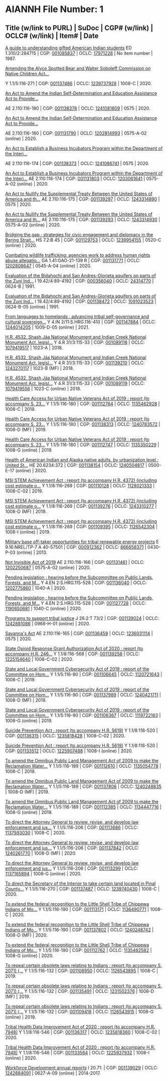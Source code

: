 # AIANNH File Number: 1

## Title (w/link to PURL) | SuDoc | CGP# (w/link) | OCLC# (w/link) | Item# | Date

[A guide to understanding gifted American Indian students](https://catalog.gpo.gov)
ED 1.310/2:284715 | CGP: [001085837](https://catalog.gpo.gov/F/?func=direct&doc_number=001085837&local_base=GPO01PUB) | OCLC: [17971228](https://www.worldcat.org/oclc/17971228&referer=brief_results) | No item number | 1987.

[Amending the Alyce Spotted Bear and Walter Soboleff Commission on Native Children Act...](https://catalog.gpo.gov)

Y 1.1/5:116-271 | CGP: [001137486](https://catalog.gpo.gov/F/?func=direct&doc_number=001137486&local_base=GPO01PUB) | OCLC: [1239737928](https://www.worldcat.org/oclc/1239737928&referer=brief_results) | 1008-C | 2020.

[An Act to Amend the Indian Self-Determination and Education Assistance Act to Provide...](https://catalog.gpo.gov)

AE 2.110:116-180 | CGP: [001138378](https://catalog.gpo.gov/F/?func=direct&doc_number=001138378&local_base=GPO01PUB) | OCLC: [1241081809](https://www.worldcat.org/oclc/1241081809&referer=brief_results) | 0575 | 2020.

[An Act to Amend the Indian Self-Determination and Education Assistance Act to Provide...](https://purl.fdlp.gov/GPO/gpo146993)

AE 2.110:116-180 | CGP: [001131790](https://catalog.gpo.gov/F/?func=direct&doc_number=001131790&local_base=GPO01PUB) | OCLC: [1202814993](https://www.worldcat.org/oclc/1202814993&referer=brief_results) | 0575-A-02 (online) | 2020.

[An Act to Establish a Business Incubators Program within the Department of the Interi...](https://catalog.gpo.gov)

AE 2.110:116-174 | CGP: [001138373](https://catalog.gpo.gov/F/?func=direct&doc_number=001138373&local_base=GPO01PUB) | OCLC: [1241086741](https://www.worldcat.org/oclc/1241086741&referer=brief_results) | 0575 | 2020.

[An Act to Establish a Business Incubators Program within the Department of the Interi...](https://purl.fdlp.gov/GPO/gpo147008)
AE 2.110:116-174 | CGP: [001131803](https://catalog.gpo.gov/F/?func=direct&doc_number=001131803&local_base=GPO01PUB) | OCLC: [1203061641](https://www.worldcat.org/oclc/1203061641&referer=brief_results) | 0575-A-02 (online) | 2020.

[An Act to Nullify the Supplemental Treaty Between the United States of America and th...](https://catalog.gpo.gov)
AE 2.110:116-175 | CGP: [001139297](https://catalog.gpo.gov/F/?func=direct&doc_number=001139297&local_base=GPO01PUB) | OCLC: [1243314890](https://www.worldcat.org/oclc/1243314890&referer=brief_results) | 0575 | 2020.

[An Act to Nullify the Supplemental Treaty Between the United States of America and th...](https://www.govinfo.gov/content/pkg/PLAW-116publ175/html/PLAW-116publ175.htm)
AE 2.110:116-175 | CGP: [001139293](https://catalog.gpo.gov/F/?func=direct&doc_number=001139293&local_base=GPO01PUB) | OCLC: [1243314930](https://www.worldcat.org/oclc/1243314930&referer=brief_results) | 0575-A-02 (online) | 2020.

[Bridging the gap : strategies for civic engagement and diplomacy in the Bering Strait...](https://purl.fdlp.gov/GPO/gpo145541)
HS 7.2:B 45 | CGP: [001129753](https://catalog.gpo.gov/F/?func=direct&doc_number=001129753&local_base=GPO01PUB) | OCLC: [1239954155](https://www.worldcat.org/oclc/1239954155&referer=brief_results) | 0520-C (online) | 2020.

[Combating wildlife trafficking: agencies work to address human rights abuse allegatio...](https://purl.fdlp.gov/GPO/gpo146909)
GA 1.41:GAO-21-139 R | CGP: [001131771](https://catalog.gpo.gov/F/?func=direct&doc_number=001131771&local_base=GPO01PUB) | OCLC: [1202808647](https://www.worldcat.org/oclc/1202808647&referer=brief_results) | 0545-A-04 (online) | 2020.

[Evaluation of the Bidahochi and San Andres-Glorieta aquifers on parts of the Zuni Ind...](https://catalog.gpo.gov)
I 19.42/4:89-4192 | CGP: [000356040](https://catalog.gpo.gov/F/?func=direct&doc_number=000356040&local_base=GPO01PUB) | OCLC: [24314770](https://www.worldcat.org/oclc/24314770&referer=brief_results) | 0624-B | 1991.

[Evaluation of the Bidahochi and San Andres-Glorieta aquifers on parts of the Zuni Ind...](https://purl.fdlp.gov/GPO/gpo151745)
I 19.42/4:89-4192 | CGP: [001138472](https://catalog.gpo.gov/F/?func=direct&doc_number=001138472&local_base=GPO01PUB) | OCLC: [1091023523](https://www.worldcat.org/oclc/1091023523&referer=brief_results) | 0624-B-05 (online) | 1991.

[From languages to homelands : advancing tribal self-governance and cultural sovereign...](https://purl.fdlp.gov/GPO/gpo153646)
Y 4.IN 2/11:S.HRG.116-410 | CGP: [001147884](https://catalog.gpo.gov/F/?func=direct&doc_number=001147884&local_base=GPO01PUB) | OCLC: [1244014205](https://www.worldcat.org/oclc/1244014205&referer=brief_results) | 1009-D-05 (online) | 2021.

[H.R. 4532, Shash Jáa National Monument and Indian Creek National Monument Act. legisl...](https://catalog.gpo.gov)
Y 4.R 31/3:115-33 | CGP: [001089118](https://catalog.gpo.gov/F/?func=direct&doc_number=001089118&local_base=GPO01PUB) | OCLC: [1079419517](https://www.worldcat.org/oclc/1079419517&referer=brief_results) | 1023-A | 2018.

[H.R. 4532, Shash Jáa National Monument and Indian Creek National Monument Act. legisl...](https://catalog.gpo.gov)
Y 4.R 31/3:115-33 | CGP: [001139210](https://catalog.gpo.gov/F/?func=direct&doc_number=001139210&local_base=GPO01PUB) | OCLC: [1243270117](https://www.worldcat.org/oclc/1243270117&referer=brief_results) | 1023-B (MF) | 2018.

[H.R. 4532, Shash Jáa National Monument and Indian Creek National Monument Act. legisl...](https://purl.fdlp.gov/GPO/gpo112110)
Y 4.R 31/3:115-33 | CGP: [001089119](https://catalog.gpo.gov/F/?func=direct&doc_number=001089119&local_base=GPO01PUB) | OCLC: [1079419556](https://www.worldcat.org/oclc/1079419556&referer=brief_results) | 1023-C (online) | 2018.

[Health Care Access for Urban Native Veterans Act of 2019 : report (to accompany S. 23...](https://catalog.gpo.gov)
Y 1.1/5:116-180 | CGP: [001112764](https://catalog.gpo.gov/F/?func=direct&doc_number=001112764&local_base=GPO01PUB) | OCLC: [1135462928](https://www.worldcat.org/oclc/1135462928&referer=brief_results) | 1008-C | 2019.

[Health Care Access for Urban Native Veterans Act of 2019 : report (to accompany S. 23...](https://catalog.gpo.gov)
Y 1.1/5:116-180 | CGP: [001138313](https://catalog.gpo.gov/F/?func=direct&doc_number=001138313&local_base=GPO01PUB) | OCLC: [1240783572](https://www.worldcat.org/oclc/1240783572&referer=brief_results) | 1008-D (MF) | 2019.

[Health Care Access for Urban Native Veterans Act of 2019 : report (to accompany S. 23...](https://purl.fdlp.gov/GPO/gpo130533)
Y 1.1/5:116-180 | CGP: [001112747](https://catalog.gpo.gov/F/?func=direct&doc_number=001112747&local_base=GPO01PUB) | OCLC: [1135350229](https://www.worldcat.org/oclc/1135350229&referer=brief_results) | 1008-G (online) | 2019.

[Health of American Indian and Alaska native adults, by urbanization level : United St...](https://purl.fdlp.gov/GPO/gpo152389)
HE 20.6234:372 | CGP: [001138154](https://catalog.gpo.gov/F/?func=direct&doc_number=001138154&local_base=GPO01PUB) | OCLC: [1240504817](https://www.worldcat.org/oclc/1240504817&referer=brief_results) | 0500-E-17 (online) | 2020.

[MSI STEM Achievement Act : report (to accompany H.R. 4372) (including cost estimate o...](https://catalog.gpo.gov)
Y 1.1/8:116-269 | CGP: [001110128](https://catalog.gpo.gov/F/?func=direct&doc_number=001110128&local_base=GPO01PUB) | OCLC: [1128021333](https://www.worldcat.org/oclc/1128021333&referer=brief_results) | 1008-C-02 | 2019.

[MSI STEM Achievement Act : report (to accompany H.R. 4372) (including cost estimate o...](https://catalog.gpo.gov)
Y 1.1/8:116-269 | CGP: [001139276](https://catalog.gpo.gov/F/?func=direct&doc_number=001139276&local_base=GPO01PUB) | OCLC: [1243310277](https://www.worldcat.org/oclc/1243310277&referer=brief_results) | 1008-D (MF) | 2019.

[MSI STEM Achievement Act : report (to accompany H.R. 4372) (including cost estimate o...](https://purl.fdlp.gov/GPO/gpo128086)
Y 1.1/8:116-269 | CGP: [001109395](https://catalog.gpo.gov/F/?func=direct&doc_number=001109395&local_base=GPO01PUB) | OCLC: [1126542304](https://www.worldcat.org/oclc/1126542304&referer=brief_results) | 1008-I (online) | 2019.

[Military base off-taker opportunities for tribal renewable energy projects](https://purl.fdlp.gov/GPO/gpo152435)
E 9.16:NREL/TP-7 A 40-57501 | CGP: [000912362](https://catalog.gpo.gov/F/?func=direct&doc_number=000912362&local_base=GPO01PUB) | OCLC: [866658371](https://www.worldcat.org/oclc/866658371&referer=brief_results) | 0430-P-03 (online) | 2013.

[Not Invisible Act of 2019](https://www.govinfo.gov/content/pkg/PLAW-116publ166/html/PLAW-116publ166.htm)
AE 2.110:116-166 | CGP: [001131461](https://catalog.gpo.gov/F/?func=direct&doc_number=001131461&local_base=GPO01PUB) | OCLC: [1202250687](https://www.worldcat.org/oclc/1202250687&referer=brief_results) | 0575-A-02 (online) | 2020.

[Pending legislation : hearing before the Subcommittee on Public Lands, Forests, and M...](https://catalog.gpo.gov)
Y 4.EN 2:S.HRG.115-528 | CGP: [001136040](https://catalog.gpo.gov/F/?func=direct&doc_number=001136040&local_base=GPO01PUB) | OCLC: [1202775860](https://www.worldcat.org/oclc/1202775860&referer=brief_results) | 1040-A | 2020.

[Pending legislation : hearing before the Subcommittee on Public Lands, Forests, and M...](https://purl.fdlp.gov/GPO/gpo143649)
Y 4.EN 2:S.HRG.115-528 | CGP: [001127728](https://catalog.gpo.gov/F/?func=direct&doc_number=001127728&local_base=GPO01PUB) | OCLC: [1190650681](https://www.worldcat.org/oclc/1190650681&referer=brief_results) | 1040-C (online) | 2020.

[Programs to support tribal justice](https://purl.fdlp.gov/GPO/gpo153301)
J 26.2:T 73/2 | CGP: [001139024](https://catalog.gpo.gov/F/?func=direct&doc_number=001139024&local_base=GPO01PUB) | OCLC: [1242881086](https://www.worldcat.org/oclc/1242881086&referer=brief_results) | 0968-H-01 (online) | 2020.

[Savanna's Act](https://catalog.gpo.gov)
AE 2.110:116-165 | CGP: [001136459](https://catalog.gpo.gov/F/?func=direct&doc_number=001136459&local_base=GPO01PUB) | OCLC: [1236031114](https://www.worldcat.org/oclc/1236031114&referer=brief_results) | 0575 | 2020.

[State Opioid Response Grant Authorization Act of 2020 : report (to accompany H.R. 246...](https://catalog.gpo.gov)
Y 1.1/8:116-568 | CGP: [001139256](https://catalog.gpo.gov/F/?func=direct&doc_number=001139256&local_base=GPO01PUB) | OCLC: [1225154640](https://www.worldcat.org/oclc/1225154640&referer=brief_results) | 1008-C-02 | 2020.

[State and Local Government Cybersecurity Act of 2019 : report of the Committee on Hom...](https://catalog.gpo.gov)
Y 1.1/5:116-90 | CGP: [001106645](https://catalog.gpo.gov/F/?func=direct&doc_number=001106645&local_base=GPO01PUB) | OCLC: [1120721643](https://www.worldcat.org/oclc/1120721643&referer=brief_results) | 1008-C | 2019.

[State and Local Government Cybersecurity Act of 2019 : report of the Committee on Hom...](https://catalog.gpo.gov)
Y 1.1/5:116-90 | CGP: [001137989](https://catalog.gpo.gov/F/?func=direct&doc_number=001137989&local_base=GPO01PUB) | OCLC: [1240421711](https://www.worldcat.org/oclc/1240421711&referer=brief_results) | 1008-D (MF) | 2019.

[State and Local Government Cybersecurity Act of 2019 : report of the Committee on Hom...](https://purl.fdlp.gov/GPO/gpo125718)
Y 1.1/5:116-90 | CGP: [001106367](https://catalog.gpo.gov/F/?func=direct&doc_number=001106367&local_base=GPO01PUB) | OCLC: [1119722163](https://www.worldcat.org/oclc/1119722163&referer=brief_results) | 1008-G (online) | 2019.

[Suicide Prevention Act : report (to accompany H.R. 5619)](https://catalog.gpo.gov)
Y 1.1/8:116-520 | CGP: [001136315](https://catalog.gpo.gov/F/?func=direct&doc_number=001136315&local_base=GPO01PUB) | OCLC: [1235818428](https://www.worldcat.org/oclc/1235818428&referer=brief_results) | 1008-C-02 | 2020.

[Suicide Prevention Act : report (to accompany H.R. 5619)](https://purl.fdlp.gov/GPO/gpo148360)
Y 1.1/8:116-520 | CGP: [001133512](https://catalog.gpo.gov/F/?func=direct&doc_number=001133512&local_base=GPO01PUB) | OCLC: [1225907488](https://www.worldcat.org/oclc/1225907488&referer=brief_results) | 1008-I (online) | 2020.

[To amend the Omnibus Public Land Management Act of 2009 to make the Reclamation Water...](https://catalog.gpo.gov)
Y 1.1/5:116-189 | CGP: [001112610](https://catalog.gpo.gov/F/?func=direct&doc_number=001112610&local_base=GPO01PUB) | OCLC: [1135054778](https://www.worldcat.org/oclc/1135054778&referer=brief_results) | 1008-C | 2019.

[To amend the Omnibus Public Land Management Act of 2009 to make the Reclamation Water...](https://catalog.gpo.gov)
Y 1.1/5:116-189 | CGP: [001137806](https://catalog.gpo.gov/F/?func=direct&doc_number=001137806&local_base=GPO01PUB) | OCLC: [1240248835](https://www.worldcat.org/oclc/1240248835&referer=brief_results) | 1008-D (MF) | 2019.

[To amend the Omnibus Public Land Management Act of 2009 to make the Reclamation Water...](https://purl.fdlp.gov/GPO/gpo130210)
Y 1.1/5:116-189 | CGP: [001112385](https://catalog.gpo.gov/F/?func=direct&doc_number=001112385&local_base=GPO01PUB) | OCLC: [1134447716](https://www.worldcat.org/oclc/1134447716&referer=brief_results) | 1008-G (online) | 2019.

[To direct the Attorney General to review, revise, and develop law enforcement and jus...](https://catalog.gpo.gov)
Y 1.1/5:116-206 | CGP: [001113686](https://catalog.gpo.gov/F/?func=direct&doc_number=001113686&local_base=GPO01PUB) | OCLC: [1137593030](https://www.worldcat.org/oclc/1137593030&referer=brief_results) | 1008-C | 2020.

[To direct the Attorney General to review, revise, and develop law enforcement and jus...](https://catalog.gpo.gov)
Y 1.1/5:116-206 | CGP: [001137842](https://catalog.gpo.gov/F/?func=direct&doc_number=001137842&local_base=GPO01PUB) | OCLC: [1240261770](https://www.worldcat.org/oclc/1240261770&referer=brief_results) | 1008-D (MF) | 2020.

[To direct the Attorney General to review, revise, and develop law enforcement and jus...](https://purl.fdlp.gov/GPO/gpo130955)
Y 1.1/5:116-206 | CGP: [001113299](https://catalog.gpo.gov/F/?func=direct&doc_number=001113299&local_base=GPO01PUB) | OCLC: [1137165894](https://www.worldcat.org/oclc/1137165894&referer=brief_results) | 1008-G (online) | 2020.

[To direct the Secretary of the Interior to take certain land located in Pinal County...](https://catalog.gpo.gov)
Y 1.1/5:116-270 | CGP: [001137487](https://catalog.gpo.gov/F/?func=direct&doc_number=001137487&local_base=GPO01PUB) | OCLC: [1239740430](https://www.worldcat.org/oclc/1239740430&referer=brief_results) | 1008-C | 2020.

[To extend the federal recognition to the Little Shell Tribe of Chippewa Indians of Mo...](https://catalog.gpo.gov)
Y 1.1/5:116-190 | CGP: [001113171](https://catalog.gpo.gov/F/?func=direct&doc_number=001113171&local_base=GPO01PUB) | OCLC: [1136490771](https://www.worldcat.org/oclc/1136490771&referer=brief_results) | 1008-C | 2020.

[To extend the federal recognition to the Little Shell Tribe of Chippewa Indians of Mo...](https://catalog.gpo.gov)
Y 1.1/5:116-190 | CGP: [001137802](https://catalog.gpo.gov/F/?func=direct&doc_number=001137802&local_base=GPO01PUB) | OCLC: [1240248742](https://www.worldcat.org/oclc/1240248742&referer=brief_results) | 1008-D (MF) | 2020.

[To extend the federal recognition to the Little Shell Tribe of Chippewa Indians of Mo...](https://purl.fdlp.gov/GPO/gpo130561)
Y 1.1/5:116-190 | CGP: [001112762](https://catalog.gpo.gov/F/?func=direct&doc_number=001112762&local_base=GPO01PUB) | OCLC: [1135462582](https://www.worldcat.org/oclc/1135462582&referer=brief_results) | 1008-G (online) | 2020.

[To repeal certain obsolete laws relating to Indians : report (to accompany S. 2071) (...](https://catalog.gpo.gov)
Y 1.1/5:116-132 | CGP: [001108950](https://catalog.gpo.gov/F/?func=direct&doc_number=001108950&local_base=GPO01PUB) | OCLC: [1126543895](https://www.worldcat.org/oclc/1126543895&referer=brief_results) | 1008-C | 2019.

[To repeal certain obsolete laws relating to Indians : report (to accompany S. 2071) (...](https://catalog.gpo.gov)
Y 1.1/5:116-132 | CGP: [001135491](https://catalog.gpo.gov/F/?func=direct&doc_number=001135491&local_base=GPO01PUB) | OCLC: [1231502376](https://www.worldcat.org/oclc/1231502376&referer=brief_results) | 1008-D (MF) | 2019.

[To repeal certain obsolete laws relating to Indians : report (to accompany S. 2071) (...](https://purl.fdlp.gov/GPO/gpo128097)
Y 1.1/5:116-132 | CGP: [001109418](https://catalog.gpo.gov/F/?func=direct&doc_number=001109418&local_base=GPO01PUB) | OCLC: [1126543915](https://www.worldcat.org/oclc/1126543915&referer=brief_results) | 1008-G (online) | 2019.

[Tribal Health Data Improvement Act of 2020 : report (to accompany H.R. 7948)](https://catalog.gpo.gov)
Y 1.1/8:116-546 | CGP: [001136317](https://catalog.gpo.gov/F/?func=direct&doc_number=001136317&local_base=GPO01PUB) | OCLC: [1235818360](https://www.worldcat.org/oclc/1235818360&referer=brief_results) | 1008-C-02 | 2020.

[Tribal Health Data Improvement Act of 2020 : report (to accompany H.R. 7948)](https://purl.fdlp.gov/GPO/gpo148430)
Y 1.1/8:116-546 | CGP: [001133564](https://catalog.gpo.gov/F/?func=direct&doc_number=001133564&local_base=GPO01PUB) | OCLC: [1225937932](https://www.worldcat.org/oclc/1225937932&referer=brief_results) | 1008-I (online) | 2020.

[Workforce Development annual reports](https://purl.fdlp.gov/GPO/gpo152221)
I 20.71: | CGP: [001139029](https://catalog.gpo.gov/F/?func=direct&doc_number=001139029&local_base=GPO01PUB) | OCLC: [1242884091](https://www.worldcat.org/oclc/1242884091&referer=brief_results) | 0627-A-09 (online) | 2014-2017.

